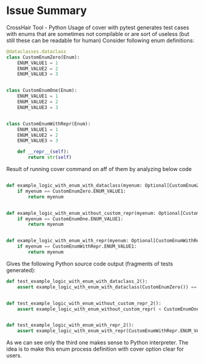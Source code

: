 # Issue Summary

CrossHair Tool - Python
Usage of cover with pytest generates test cases with enums that are sometimes not compilable or are sort of useless (but
still these can be readable for human)
Consider following enum definitions:

```python
@dataclasses.dataclass
class CustomEnumZero(Enum):
    ENUM_VALUE1 = 1
    ENUM_VALUE2 = 2
    ENUM_VALUE3 = 3


class CustomEnumOne(Enum):
    ENUM_VALUE1 = 1
    ENUM_VALUE2 = 2
    ENUM_VALUE3 = 3


class CustomEnumWithRepr(Enum):
    ENUM_VALUE1 = 1
    ENUM_VALUE2 = 2
    ENUM_VALUE3 = 3

    def __repr__(self):
        return str(self)

```

Result of running cover command on aff of them by analyzing below code

```python

def example_logic_with_enum_with_dataclass(myenum: Optional[CustomEnumZero]):
    if myenum == CustomEnumZero.ENUM_VALUE1:
        return myenum


def example_logic_with_enum_without_custom_repr(myenum: Optional[CustomEnumOne]):
    if myenum == CustomEnumOne.ENUM_VALUE1:
        return myenum


def example_logic_with_enum_with_repr(myenum: Optional[CustomEnumWithRepr]):
    if myenum == CustomEnumWithRepr.ENUM_VALUE1:
        return myenum
```

Gives the following Python source code output (fragments of tests generated):

```python
def test_example_logic_with_enum_with_dataclass_2():
    assert example_logic_with_enum_with_dataclass(CustomEnumZero()) == CustomEnumZero()


def test_example_logic_with_enum_without_custom_repr_2():
    assert example_logic_with_enum_without_custom_repr( < CustomEnumOne.ENUM_VALUE1: 1 >) == < CustomEnumOne.ENUM_VALUE1: 1 >


def test_example_logic_with_enum_with_repr_2():
    assert example_logic_with_enum_with_repr(CustomEnumWithRepr.ENUM_VALUE1) == CustomEnumWithRepr.ENUM_VALUE1

```

As we can see only the third one makes sense to Python interpreter.
The idea is to make this enum process definition with cover option clear for users.

